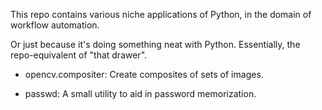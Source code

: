 This repo contains various niche applications of Python, in the domain of workflow automation.

Or just because it's doing something neat with Python. Essentially, the repo-equivalent of "that drawer".

* opencv.compositer: Create composites of sets of images.

* passwd: A small utility to aid in password memorization.
